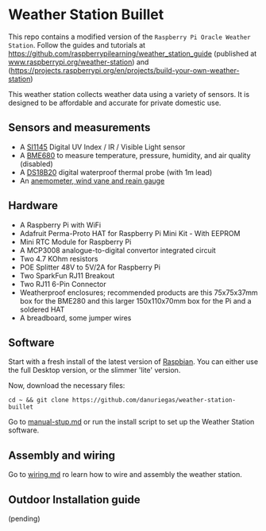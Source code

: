 # Weather Station Buillet

This repo contains a modified version of the `Raspberry Pi Oracle Weather Station`.
Follow the guides and tutorials at https://github.com/raspberrypilearning/weather_station_guide (published at www.raspberrypi.org/weather-station) and (https://projects.raspberrypi.org/en/projects/build-your-own-weather-station)

This weather station collects weather data using a variety of sensors. It is designed to be affordable and accurate for private domestic use.

 ## Sensors and measurements
  - A [SI1145](https://www.adafruit.com/product/1777) Digital UV Index / IR / Visible Light sensor
 - A [BME680](https://www.adafruit.com/product/3660) to measure temperature, pressure, humidity, and air quality (disabled)
 - A [DS18B20](https://www.adafruit.com/product/381) digital waterproof thermal probe (with 1m lead)
 - An [anemometer, wind vane and reain gauge](https://www.sparkfun.com/products/8942)


## Hardware
- A Raspberry Pi with WiFi
- Adafruit Perma-Proto HAT for Raspberry Pi Mini Kit - With EEPROM
- Mini RTC Module for Raspberry Pi
- A MCP3008 analogue-to-digital convertor integrated circuit
- Two 4.7 KOhm resistors
- POE Splitter 48V to 5V/2A for Raspberry Pi
- Two SparkFun RJ11 Breakout 
- Two RJ11 6-Pin Connector 
- Weatherproof enclosures; recommended products are this 75x75x37mm box for the BME280 and this larger 150x110x70mm box for the Pi and a soldered HAT
- A breadboard, some jumper wires

## Software

Start with a fresh install of the latest version of [Raspbian](https://www.raspberrypi.org/downloads/raspbian/). You can either use the full Desktop version, or the slimmer 'lite' version.

Now, download the necessary files:

    cd ~ && git clone https://github.com/danuriegas/weather-station-buillet

Go to [manual-stup.md](https://github.com/danuriegas/weather-station-buillet/blob/dev/manual-setup.md) or run the install script to set up the Weather Station software.

## Assembly and wiring

Go to [wiring.md](https://github.com/danuriegas/weather-station-buillet/blob/dev/wiring.md) ro learn how to wire and assembly the weather station.

## Outdoor Installation guide
(pending)




